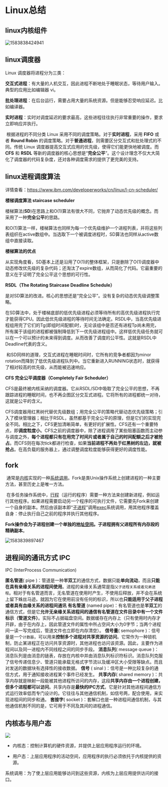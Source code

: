# Linux总结

## linux内核组件

![1583838424941](F:\typoraImg\1583838424941.png)

## **linux调度器**

Linux 调度器将进程分为三类：

**交互式进程**：有大量的人机交互，因此进程不断地处于睡眠状态，等待用户输入。典型的应用比如编辑器 vi。

**批处理进程**：在后台运行，需要占用大量的系统资源。但是能够忍受响应延迟。比如编译器。

**实时进程**：实时对调度延迟的要求最高，这些进程往往执行非常重要的操作，要求立即响应并执行。

​		根据进程的不同分类 Linux 采用不同的调度策略。对于**实时进程**，采用 **FIFO** 或者 **Round Robin** 的调度策略。对于**普通进程**，则需要区分交互式和批处理式的不同。传统 Linux 调度器提高交互式应用的优先级，使得它们能更快地被调度。而 **CFS** 和 **RSDL** 等新的调度器的核心思想是“**完全公平**”。这个设计理念不仅大大简化了调度器的代码复杂度，还对各种调度需求的提供了更完美的支持。

## **linux进程调度算法**

详情查看：https://www.ibm.com/developerworks/cn/linux/l-cn-scheduler/

**楼梯调度算法 staircase scheduler**

​		楼梯算法(**SD**)在思路上和O(1)算法有很大不同，它抛弃了动态优先级的概念。而采用了一种**完全公平**的思路。

​		和O(1)算法一样，楼梯算法也同样为每一个优先级维护一个进程列表，并将这些列表组织在active数组中。当选取下一个被调度进程时，SD算法也同样从active数组中直接读取。

**楼梯算法的优点**

​		从实现角度看，SD基本上还是沿用了O(1)的整体框架，只是删除了O(1)调度器中动态修改优先级的复杂代码；还淘汰了expire数组，从而简化了代码。它最重要的意义在于证明了完全公平这个思想的可行性。

**RSDL（The Rotating Staircase Deadline Schedule）**

​		是对SD算法的改进。核心的思想还是“完全公平”。没有复杂的动态优先级调整策略。

​		在SD算法中，处于楼梯底部的低优先级进程必须等待所有的高优先级进程执行完才能获得CPU。因此低优先级进程的等待时间无法确定。RSDL中，当高优先级进程组用完了它们的Tg(即组时间配额)时，无论该组中是否还有进程Tp尚未用完，所有属于该组的进程都被强制降低到下一优先级进程组中。这样低优先级任务就可以在一个可以预计的未来得到调度。从而改善了调度的公平性。这就是RSDL中Deadline代表的含义。

​		和SD同样的道理，交互式进程在睡眠时间时，它所有的竞争者都因为minor rotation而降到了低优先级进程队列中。当它重新进入RUNNING状态时，就获得了相对较高的优先级，从而能被迅速响应。

**CFS 完全公平调度器（Completely Fair Scheduler）**

​		CFS是最终被内核采纳的调度器。它从RSDL/SD中吸取了完全公平的思想，不再跟踪进程的睡眠时间，也不再企图区分交互式进程。它将所有的进程都统一对待，这就是公平的含义。

​		CFS调度器用红黑树代替优先级数组；用完全公平的策略代替动态优先级策略；引入了模块管理器；相比于RSDL，虽然都基于完全公平的原理，但是它们的实现完全不同。相比之下，CFS更加清晰简单，有更好的扩展性。CFS还有一个重要特点，即**调度粒度小**。CFS之前的调度器中，除了进程调用了某些阻塞函数而主动参与调度之外，**每个进程都只有在用完了时间片或者属于自己的时间配额之后才被抢占**。而CFS则在每次tick都进行检查，如果**当前进程不再处于红黑树的左边，就被抢占**。在高负载的服务器上，通过调整调度粒度能够获得更好的调度性能。

## fork

​		通常是[内核](https://zh.wikipedia.org/wiki/内核)实现的一种[系统调用](https://zh.wikipedia.org/wiki/系统调用)。Fork是类Unix操作系统上创建进程的一种主要方法，甚至历史上是唯一方法。

​		在多任务操作系统中，[行程](https://zh.wikipedia.org/wiki/行程)（运行的程序）需要一种方法来创建新进程，例如运行其他程序。如果进程需要启动另一个程序的可执行文件，它需要先Fork来创建一个自身的副本。然后由该副本即“[子进程](https://zh.wikipedia.org/wiki/子进程)”调用[exec](https://zh.wikipedia.org/w/index.php?title=Exec&action=edit&redlink=1)系统调用，用其他程序覆盖自身：停止执行自己之前的程序并执行其他程序。

**Fork操作会为子进程创建一个单独的[地址空间](https://zh.wikipedia.org/wiki/定址空間)。子进程拥有父进程所有内存段的精确副本**。

![1583839897467](F:\typoraImg\1583839897467.png)



## 进程间的通讯方式 IPC 

IPC (InterProcess Communication)

**匿名管道**( pipe )：管道是一种**半双工**的通信方式，数据只能**单向流动**，而且**只能在具有亲缘关系的进程间使用**。进程的亲缘关系通常是指`父子进程关系或者兄弟进程`。相对于有名管道而言，无名管道在使用时产生，不使用后释放，并不会在系统上留下蛛丝马迹。就因为它在使用前没有任何的标识，所以也**只能适用于父子进程或者具有血缘关系的进程间通讯**
    **有名管道** (named pipe)：有名管道也是**半双工**的通信方式，但是它**允许无亲缘关系进程间的通信有名管道在文件目录中有一个文件标示（管道文件）**。实际不占据磁盘空间。数据缓存在内存上（只有使用时内存才开辟，由于在内存上，因此管道文件的属性中所占空间大小为0字节；当两个进程间一读一写完成后，管道文件也立即在内存清空）。
    **信号量**( semophore )：信号量是一个`计数器`，可以用来**控制多个进程对共享资源的访问**。它常作为一种锁机制，防止某进程正在访问共享资源时，其他进程也访问该资源。因此，主要作为进程间以及同一进程内不同线程之间的同步手段。
    **消息队列**( message queue )：消息队列是由消息的链表，存放在内核中并由消息队列标识符标识。消息队列克服了信号传递信息少、管道只能承载无格式字节流以及缓冲区大小受限等缺点。而且对发送的数据块有选择性的接收数据。
    **信号** ( sinal )：信号是一种比较复杂的通信方式，用于通知接收进程某个事件已经发生。
    **共享内存**( shared memory )：共享内存就是映射一段能被其他进程所访问的内存，这段**共享内存由一个进程创建，但多个进程都可以访问**。共享内存是**最快的IPC方式**，它是针对其他进程间通信方式运行效率低而专门设计的。它往往与其他通信机制，如信号两，配合使用，来实现进程间的同步和通。
    **套接字**( socket )：套解口也是一种进程间通信机制，与其他通信机制不同的是，它可用于不同及其间的进程通信。

## 内核态与用户态

![](https://segmentfault.com/img/remote/1460000011899643)

- 内核态：控制计算机的硬件资源，并提供上层应用程序运行的环境。

- 用户态：上层应用程序的活动空间，应用程序的执行必须依托于内核提供的资源。

系统调用：为了使上层应用能够访问到这些资源，内核为上层应用提供访问的接口。